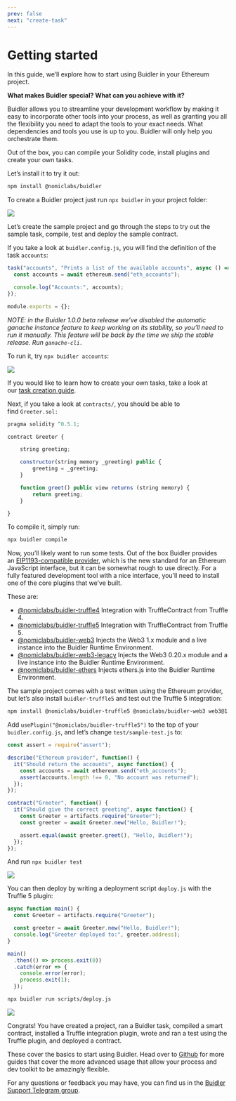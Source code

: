 ```yaml
---
prev: false
next: "create-task"
---
```


# Getting started

In this guide, we’ll explore how to start using Buidler in your Ethereum project.

**What makes Buidler special? What can you achieve with it?**

Buidler allows you to streamline your development workflow by making it easy to incorporate other tools into your process, as well as granting you all the flexibility you need to adapt the tools to your exact needs. What dependencies and tools you use is up to you. Buidler will only help you orchestrate them.

Out of the box, you can compile your Solidity code, install plugins and create your own tasks.

Let’s install it to try it out:

```bash
npm install @nomiclabs/buidler
```

To create a Buidler project just run `npx buidler` in your project folder:

![](https://cdn-images-1.medium.com/max/1600/1*Ri6bdhh0eIJTJT31dy6DhQ.png)

Let’s create the sample project and go through the steps to try out the sample task, compile, test and deploy the sample contract.

If you take a look at `buidler.config.js`, you will find the definition of the task `accounts`:

```js
task("accounts", "Prints a list of the available accounts", async () => {
  const accounts = await ethereum.send("eth_accounts");

  console.log("Accounts:", accounts);
});

module.exports = {};
```

_NOTE: in the Buidler 1.0.0 beta release we’ve disabled the automatic ganache instance feature to keep working on its stability, so you’ll need to run it manually. This feature will be back by the time we ship the stable release. Run `ganache-cli.`_

To run it, try `npx buidler accounts`:

![](https://cdn-images-1.medium.com/max/1600/1*2bJCtJV4kjvmWt85mY3wTg.png)

If you would like to learn how to create your own tasks, take a look at our [task creation guide](https://medium.com/nomic-labs-blog/how-to-create-a-buidler-task-55658aa89aff).

Next, if you take a look at `contracts/`, you should be able to find `Greeter.sol:`

```js
pragma solidity ^0.5.1;

contract Greeter {

    string greeting;

    constructor(string memory _greeting) public {
        greeting = _greeting;
    }

    function greet() public view returns (string memory) {
        return greeting;
    }

}
```

To compile it, simply run:

```bash
npx buidler compile
```

Now, you’ll likely want to run some tests. Out of the box Buidler provides an [EIP1193-compatible provider](https://eips.ethereum.org/EIPS/eip-1193), which is the new standard for an Ethereum JavaScript interface, but it can be somewhat rough to use directly. For a fully featured development tool with a nice interface, you’ll need to install one of the core plugins that we’ve built.

These are:

- [@nomiclabs/buidler-truffle4](https://github.com/nomiclabs/buidler-truffle4) Integration with TruffleContract from Truffle 4.
- [@nomiclabs/buidler-truffle5](https://github.com/nomiclabs/buidler-truffle5) Integration with TruffleContract from Truffle 5.
- [@nomiclabs/buidler-web3](https://github.com/nomiclabs/buidler-web3) Injects the Web3 1.x module and a live instance into the Buidler Runtime Environment.
- [@nomiclabs/buidler-web3-legacy](https://github.com/nomiclabs/buidler-web3-legacy) Injects the Web3 0.20.x module and a live instance into the Buidler Runtime Environment.
- [@nomiclabs/buidler-ethers](https://github.com/nomiclabs/buidler-ethers) Injects ethers.js into the Buidler Runtime Environment.

The sample project comes with a test written using the Ethereum provider, but let’s also install `buidler-truffle5` and test out the Truffle 5 integration:

```bash
npm install @nomiclabs/buidler-truffle5 @nomiclabs/buidler-web3 web3@1.0.0-beta.37
```

Add `usePlugin("@nomiclabs/buidler-truffle5")` to the top of your `buidler.config.js`, and let’s change `test/sample-test.js` to:

```js
const assert = require("assert");

describe("Ethereum provider", function() {
  it("Should return the accounts", async function() {
    const accounts = await ethereum.send("eth_accounts");
    assert(accounts.length !== 0, "No account was returned");
  });
});

contract("Greeter", function() {
  it("Should give the correct greeting", async function() {
    const Greeter = artifacts.require("Greeter");
    const greeter = await Greeter.new("Hello, Buidler!");

    assert.equal(await greeter.greet(), "Hello, Buidler!");
  });
});
```

And run `npx buidler test`

![](https://cdn-images-1.medium.com/max/1600/1*jI5V8qIjm6_iz7mFxxsFPg.png)

You can then deploy by writing a deployment script `deploy.js` with the Truffle 5 plugin:

```js
async function main() {
  const Greeter = artifacts.require("Greeter");

  const greeter = await Greeter.new("Hello, Buidler!");
  console.log("Greeter deployed to:", greeter.address);
}

main()
  .then(() => process.exit(0))
  .catch(error => {
    console.error(error);
    process.exit(1);
  });
```

```bash
npx buidler run scripts/deploy.js
```

![](https://cdn-images-1.medium.com/max/1600/1*QQFgWhKhpnpLeU4FX18sSg.png)

Congrats! You have created a project, ran a Buidler task, compiled a smart contract, installed a Truffle integration plugin, wrote and ran a test using the Truffle plugin, and deployed a contract.

These cover the basics to start using Buidler. Head over to [Github](https://github.com/nomiclabs/buidler) for more guides that cover the more advanced usage that allow your process and dev toolkit to be amazingly flexible.

For any questions or feedback you may have, you can find us in the [Buidler Support Telegram group](http://t.me/BuidlerSupport).
